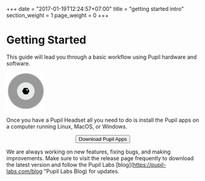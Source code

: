 +++
date = "2017-01-19T12:24:57+07:00"
title = "getting started intro"
section_weight = 1
page_weight = 0
+++

# Getting Started

This guide will lead you through a basic workflow using Pupil hardware and software.

> <p align="center">
  <img width="20%" src="/images/icons/Pupil_Logo_wiki-03.jpg">
</p>

Once you have a Pupil Headset all you need to do is install the Pupil apps on a computer running Linux, MacOS, or Windows. 

> <div class="content-container padTop--1 padBottom--1">
  <p align="center">
    <a href="https://github.com/pupil-labs/pupil/releases/latest">
      <button class="ui-button">Download Pupil Apps</button>
    </a>
  </p>
</div>

We are always working on new features, fixing bugs, and making improvements. Make sure to visit the release page frequently to download the latest version and follow the Pupil Labs [blog](https://pupil-labs.com/blog "Pupil Labs Blog) for updates. 
